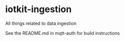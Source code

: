iotkit-ingestion
================

All things related to data ingestion

See the README.md in mqtt-auth for build instructions
